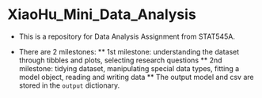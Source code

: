 # XiaoHu_Mini_Data_Analysis

-   This is a repository for Data Analysis Assignment from STAT545A. 

-   There are 2 milestones:
  ** 1st milestone: understanding the dataset through tibbles and plots, selecting research questions
  ** 2nd milestone: tidying dataset, manipulating special data types, fitting a model object, reading and writing data
  ** The output model and csv are stored in the `output` dictionary.
